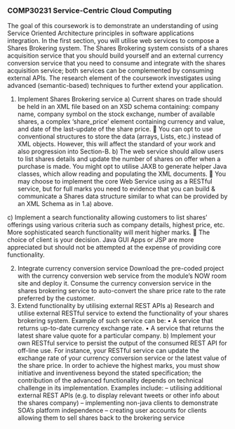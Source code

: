 ### COMP30231 Service-Centric Cloud Computing

The goal of this coursework is to demonstrate an understanding of using Service Oriented Architecture principles in software applications integration. In the first section, 
you will utilise web services to compose a Shares Brokering system. The Shares Brokering system consists of a shares acquisition service that you should build yourself and 
an external currency conversion service that you need to consume and integrate with the shares acquisition service; both services can be complemented by consuming external 
APIs. The research element of the coursework investigates using advanced (semantic-based) techniques to further extend your application.


1. Implement Shares Brokering service
a)	Current shares on trade should be held in an XML file based on an XSD schema containing: company name, company symbol on the stock exchange, number of available shares, a complex ‘share_price’ element containing currency and value, and date of the last-update of the share price. 
	You can opt to use conventional structures to store the data (arrays, Lists, etc.) instead of XML objects. However, this will affect the standard of your work and also progression into Section-B. 
b)	The web service should allow users to list shares details and update the number of shares on offer when a purchase is made. You might opt to utilise JAXB to generate helper Java classes, which allow reading and populating the XML documents.
	You may choose to implement the core Web Service using as a RESTful service, but for full marks you need to evidence that you can build & communicate a Shares data structure similar to what can be provided by an XML Schema as in 1.a) above. 

c)	Implement a search functionality allowing customers to list shares’ offerings using various criteria such as company details, highest price, etc. More sophisticated search functionality will merit higher marks.
	The choice of client is your decision. Java GUI Apps or JSP are more appreciated but should not be attempted at the expense of providing core functionality.

2. Integrate currency conversion service
Download the pre-coded project with the currency conversion web service from the module’s NOW room site and deploy it. Consume the currency conversion service in the shares brokering service to auto-convert the share price rate to the rate preferred by the customer. 
3. Extend functionality by utilising external REST APIs
a)	Research and utilise external RESTful service to extend the functionality of your shares brokering system. Example of such service can be:
•	A service that returns up-to-date currency exchange rate. 
•	A service that returns the latest share value quote for a particular company. 
b)	Implement your own RESTful service to persist the output of the consumed REST API for off-line use. For instance, your RESTful service can update the exchange rate of your currency conversion service or the latest value of the share price.
In order to achieve the highest marks, you must show initiative and inventiveness beyond the stated specification; the contribution of the advanced functionality depends on technical challenge in its implementation. Examples include:
–	utilising additional external REST APIs (e.g. to display relevant tweets or other info about the shares company)
–	implementing non-java clients to demonstrate SOA’s platform independence
–	creating user accounts for clients allowing them to sell shares back to the brokering service
